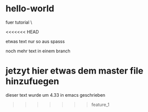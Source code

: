 # hello-world
fuer tutorial
\

<<<<<<< HEAD

etwas text nur so aus spasss


noch mehr text in einem branch

jetzyt hier etwas dem master file hinzufuegen
=======
dieser text wurde um 4.33 in emacs geschrieben
>>>>>>> feature_1
